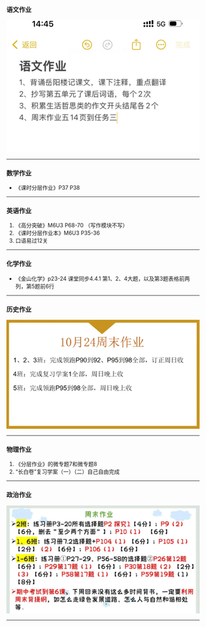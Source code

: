 ### 语文作业
![hw](./_images/8c.webp)

---

### 数学作业
- 《课时分层作业》P37 P38
---

### 英语作业
1. 《高分突破》M6U3 P68-70 （写作模块不写）
2. 《课时分层作业本》M6U3 P35-36
3. 口语易过12关
---

### 化学作业
- 《金山化学》p23-24 课堂同步4.4.1    第1、2、4大题，以及第3题表格前两列，第5题前6行 
---

### 历史作业
![hw](./_images/8h.webp)

---

### 物理作业
1. 《分层作业》的微专题7和微专题8
2. “长白卷”复习学案（一）（二）自己自由完成
---

### 政治作业
![hw](./_images/8p.webp)

---
